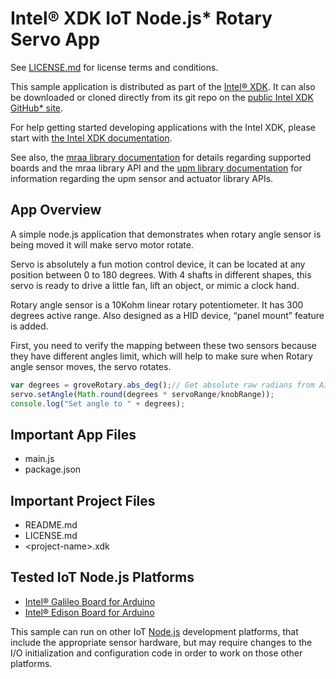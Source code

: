 Intel® XDK IoT Node.js\* Rotary Servo App
=========================================

See [LICENSE.md](LICENSE.md) for license terms and conditions.

This sample application is distributed as part of the
[Intel® XDK](http://xdk.intel.com). It can also be downloaded
or cloned directly from its git repo on the
[public Intel XDK GitHub\* site](https://github.com/gomobile).

For help getting started developing applications with the
Intel XDK, please start with
[the Intel XDK documentation](https://software.intel.com/en-us/xdk/docs).

See also, the
[mraa library documentation](https://iotdk.intel.com/docs/master/mraa/index.html)
for details regarding supported boards and the mraa library API and the
[upm library documentation](https://iotdk.intel.com/docs/master/upm/) for
information regarding the upm sensor and actuator library APIs.

App Overview
------------

A simple node.js application that demonstrates when rotary angle
sensor is being moved it will make servo motor rotate.

Servo is absolutely a fun motion control device, it can be
located at any position between 0 to 180 degrees. With 4 shafts
in different shapes, this servo is ready to drive a little fan,
lift an object, or mimic a clock hand.

Rotary angle sensor is a 10Kohm linear rotary potentiometer.
It has 300 degrees active range. Also designed as a HID device,
“panel mount” feature is added.

First, you need to verify the mapping between these two sensors
because they have different angles limit, which will help to make
sure when Rotary angle sensor moves, the servo rotates.

```javascript
var degrees = groveRotary.abs_deg();// Get absolute raw radians from AIO pin
servo.setAngle(Math.round(degrees * servoRange/knobRange));
console.log("Set angle to " + degrees);
```

Important App Files
-------------------

* main.js
* package.json

Important Project Files
-----------------------

* README.md
* LICENSE.md
* \<project-name\>.xdk

Tested IoT Node.js Platforms
----------------------------

* [Intel® Galileo Board for Arduino](http://intel.com/galileo)
* [Intel® Edison Board for Arduino](http://intel.com/edison)

This sample can run on other IoT [Node.js](http://nodejs.org) development
platforms, that include the appropriate sensor hardware, but may require
changes to the I/O initialization and configuration code in order to work on
those other platforms.
